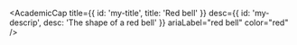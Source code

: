 <AcademicCap
title={{ id: 'my-title', title: 'Red bell' }}
desc={{ id: 'my-descrip', desc: 'The shape of a red bell' }}
ariaLabel="red bell"
color="red"
/>
